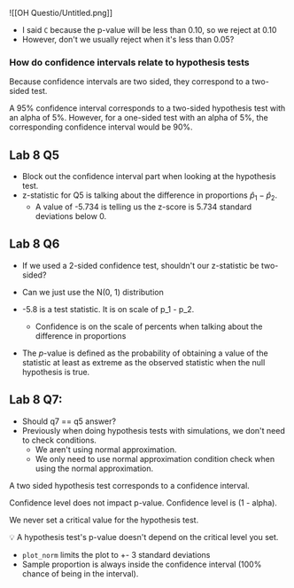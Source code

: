 ![[OH Questio/Untitled.png]]

- I said `C` because the p-value will be less than 0.10, so we reject at 0.10
- However, don't we usually reject when it's less than 0.05?

### How do confidence intervals relate to hypothesis tests

Because confidence intervals are two sided, they correspond to a two-sided test.

A 95% confidence interval corresponds to a two-sided hypothesis test with an
alpha of 5%. However, for a one-sided test with an alpha of 5%, the
corresponding confidence interval would be 90%.

## Lab 8 Q5

- Block out the confidence interval part when looking at the hypothesis test.
- z-statistic for Q5 is talking about the difference in proportions $\hat{p}_1 - \hat{p}_2$.
    - A value of -5.734 is telling us the z-score is 5.734 standard deviations below 0.

## Lab 8 Q6

- If we used a 2-sided confidence test, shouldn't our z-statistic be two-sided?
- Can we just use the N(0, 1) distribution

- -5.8 is a test statistic. It is on scale of p_1 - p_2.
    - Confidence is on the scale of percents when talking about the difference in proportions
- The $p$-value is defined as the probability of obtaining a value of the statistic at least as extreme as the observed statistic when the null hypothesis is true.

## Lab 8 Q7:

- Should q7 == q5 answer?
- Previously when doing hypothesis tests with simulations, we don't need to check conditions.
    - We aren't using normal approximation.
    - We only need to use normal approximation condition check when using the normal approximation.
    

A two sided hypothesis test corresponds to a confidence interval.

Confidence level does not impact p-value. Confidence level is (1 - alpha).

We never set a critical value for the hypothesis test.

<aside>
💡 A hypothesis test's p-value doesn't depend on the critical level you set.

</aside>

- `plot_norm` limits the plot to +- 3 standard deviations
- Sample proportion is always inside the confidence interval (100% chance of being in the interval).